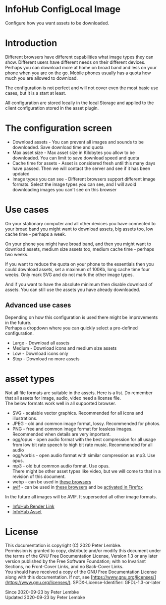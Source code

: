 # InfoHub ConfigLocal Image

Configure how you want assets to be downloaded.

# Introduction

Different browsers have different capabilities what image types they can show. Different users have different needs on
their different devices. Perhaps you can download more at home on broad band and less on your phone when you are on the
go. Mobile phones usually has a quota how much you are allowed to download.

The configuration is not perfect and will not cover even the most basic use cases, but it is a start at least.

All configuration are stored locally in the local Storage and applied to the client configuration stored in the asset
plugin.

# The configuration screen

* Download assets - You can prevent all images and sounds to be downloaded. Save download time and quota
* Max asset size - Max asset size in Kilobytes you allow to be downloaded. You can limit to save download speed and
  quota
* Cache time for assets - Asset is considered fresh until this many days have passed. Then we will contact the server
  and see if it has been updated
* Image types you can see - Different browsers support different image formats. Select the image types you can see, and I
  will avoid downloading images you can't see on this browser

# Use cases

On your stationary computer and all other devices you have connected to your broad band you might want to download
assets, big assets too, low cache time - perhaps a week.

On your phone you might have broad band, and then you might want to download assets, medium size assets too, medium cache
time - perhaps two weeks.

If you want to reduce the quota on your phone to the essentials then you could download assets, set a maximum of 100Kb,
long cache time four weeks. Only mark SVG and do not mark the other image types.

And if you want to have the absolute minimum then disable download of assets. You can still use the assets you have
already downloaded.

## Advanced use cases

Depending on how this configuration is used there might be improvements in the future.  
Perhaps a dropdown where you can quickly select a pre-defined configuration.

* Large - Download all assets
* Medium - Download icons and medium size assets
* Low - Download icons only
* Stop - Download no more assets

# asset types

Not all file formats are suitable in the assets. Here is a list. Do remember that all assets for image, audio, video
need a license file.  
The below formats work well in all supported browser.

* SVG - scalable vector graphics. Recommended for all icons and illustrations.
* JPEG - old and common image format, lossy. Recommended for photos.
* PNG - free and common image format for lossless images. Recommended when details are very important.
* ogg/opus - open audio format with the best compression for all usage from low bit rate speech to high bit rate music.
  Recommended for all audio
* ogg/vorbis - open audio format with similar compression as mp3. Use opus.
* mp3 - old but common audio format. Use opus.  
  There might be other asset types like video, but we will come to that in a revision of this document.
* webp - can be used in [these browsers](https://caniuse.com/?search=webp)
* [avif](https://netflixtechblog.com/avif-for-next-generation-image-coding-b1d75675fe4) - can be used
  in [these browsers](https://caniuse.com/avif) and
  be [activated in Firefox](https://geekermag.com/open-avif-files-in-firefox/)

In the future all images will be AVIF. It superseded all other image formats.

- [InfoHub Render Link](plugin,infohub_render_link)
- [InfoHub Asset](plugin,infohub_asset)

# License

This documentation is copyright (C) 2020 Peter Lembke.  
Permission is granted to copy, distribute and/or modify this document under the terms of the GNU Free Documentation
License, Version 1.3 or any later version published by the Free Software Foundation; with no Invariant Sections, no
Front-Cover Links, and no Back-Cover Links.  
You should have received a copy of the GNU Free Documentation License along with this documentation. If not,
see [https://www.gnu.org/licenses/](https://www.gnu.org/licenses/). SPDX-License-Identifier: GFDL-1.3-or-later

Since 2020-09-23 by Peter Lembke  
Updated 2020-09-23 by Peter Lembke  
